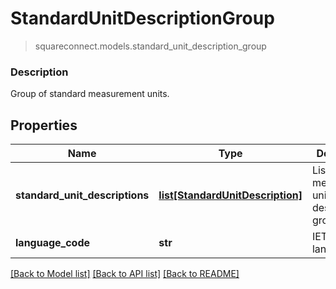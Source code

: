 # StandardUnitDescriptionGroup
> squareconnect.models.standard_unit_description_group

### Description

Group of standard measurement units.

## Properties
Name | Type | Description | Notes
------------ | ------------- | ------------- | -------------
**standard_unit_descriptions** | [**list[StandardUnitDescription]**](StandardUnitDescription.md) | List of measurement units in this description group. | [optional] 
**language_code** | **str** | IETF language tag. | [optional] 

[[Back to Model list]](../README.md#documentation-for-models) [[Back to API list]](../README.md#documentation-for-api-endpoints) [[Back to README]](../README.md)


